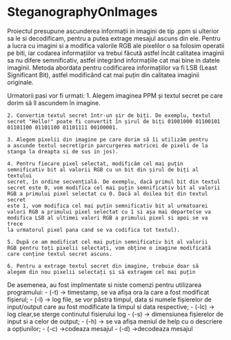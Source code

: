 # SteganographyOnImages


Proiectul presupune ascunderea informații in imagini de tip .ppm si ulterior sa le
si decodificam, pentru a putea extrage mesajul ascuns din ele. Pentru a lucra cu 
imagini si a modifica valorile RGB ale pixelilor o sa folosim operatii pe biti, iar 
codarea informațiilor va trebui făcută astfel încât calitatea imaginii sa nu difere 
semnificativ, astfel integrând informațiile cat mai bine in datele imaginii. Metoda 
abordata pentru codificarea informațiilor va fi LSB (Least Significant Bit), astfel 
modificând cat mai puțin din calitatea imaginii originale.

Urmatorii pasi vor fi urmati:
    1. Alegem imaginea PPM și textul secret pe care dorim să îl
    ascundem în imagine.
    
    2. Convertim textul secret într-un șir de biți. De exemplu, textul
    secret "Hello!" poate fi convertit în șirul de biți 01001000 01100101
    01101100 01101100 01101111 00100001.
    
    3. Alegem pixelii din imagine pe care dorim să îi utilizăm pentru
    a ascunde textul secret(prin parcurgerea matricei de pixeli de la
    stanga la dreapta si de sus in jos).
    
    4. Pentru fiecare pixel selectat, modificăm cel mai puțin
    semnificativ bit al valorii RGB cu un bit din șirul de biți al textului
    secret, în ordine secvențială. De exemplu, dacă primul bit din textul
    secret este 0, vom modifica cel mai puțin semnificativ bit al valorii
    RGB a primului pixel selectat cu 0. Dacă al doilea bit din textul secret
    este 1, vom modifica cel mai puțin semnificativ bit al urmatoarei
    valori RGB a primului pixel selectat cu 1 si așa mai departe(se va
    modifica LSB al ultimei valori RGB a primului pixel si apoi se va trece
    la urmatorul pixel pana cand se va codifica tot textul).
    
    5. După ce am modificat cel mai puțin semnificativ bit al valorii
    RGB pentru toți pixelii selectați, vom obține o imagine modificată
    care conține textul secret ascuns.
    
    6. Pentru a extrage textul secret din imagine, trebuie doar să
    alegem din nou pixelii selectați și să extragem cel mai puțin
    
De asemenea, au fost implmentate si niste comenzi pentru utilizarea programului:
    - (-t) -> timestamp, se va afișa ora la care a fost modificat fișierul;
    - (-l) -> log file, se vor păstra timpul, data si numele fișierelor de input/output 
    care au fost modificate la timpul si data respective;
    - (-lc) -> log clear,se sterge continutul fisierului log
    - (-s) -> dimensiunea fișierelor de input si a celor de output;
    - (-h) -> se va afișa meniul de help cu o descriere a opțiunilor;
    - (-c) ->codeaza mesajul
    - (-d) ->decodeaza mesajul
